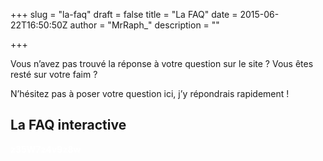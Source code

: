 +++
slug = "la-faq"
draft = false
title = "La FAQ"
date = 2015-06-22T16:50:50Z
author = "MrRaph_"
description = ""

+++


Vous n’avez pas trouvé la réponse à votre question sur le site ? Vous êtes resté sur votre faim ?

N’hésitez pas à poser votre question ici, j’y répondrais rapidement !


## La FAQ interactive

<script src="//www.pubble.io/resources/javascript/QAInit.js" type="text/javascript">// < ![CDATA[

// ]]></script>  
<script type="text/javascript">// < ![CDATA[
var lpQA = lpQA({ appID:"8932", genQ: "false", identifier: "8932" });
// ]]></script>

<span style="color: #ffffff;">**z35W7z4v9z8w**</span>


